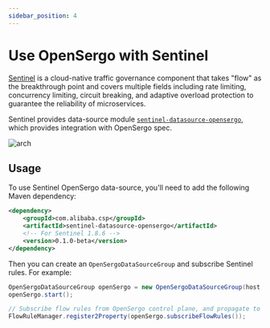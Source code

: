 ```yaml
---
sidebar_position: 4
---
```


# Use OpenSergo with Sentinel

[Sentinel](https://sentinelguard.io/) is a cloud-native traffic governance component that takes "flow" as the breakthrough point and covers multiple fields including rate limiting, concurrency limiting, circuit breaking, and adaptive overload protection to guarantee the reliability of microservices.

Sentinel provides data-source module [`sentinel-datasource-opensergo`](https://github.com/alibaba/Sentinel/tree/master/sentinel-extension/sentinel-datasource-opensergo), which provides integration with OpenSergo spec.

![arch](https://user-images.githubusercontent.com/9434884/186125289-efb5e75a-0d6d-486c-a577-f986024ad911.png)

## Usage

To use Sentinel OpenSergo data-source, you'll need to add the following Maven dependency:

```xml
<dependency>
    <groupId>com.alibaba.csp</groupId>
    <artifactId>sentinel-datasource-opensergo</artifactId>
    <!-- For Sentinel 1.8.6 -->
    <version>0.1.0-beta</version>
</dependency>
```

Then you can create an `OpenSergoDataSourceGroup` and subscribe Sentinel rules. For example:

```java
OpenSergoDataSourceGroup openSergo = new OpenSergoDataSourceGroup(host, port, namespace, appName);
openSergo.start();

// Subscribe flow rules from OpenSergo control plane, and propagate to Sentinel rule manager.
FlowRuleManager.register2Property(openSergo.subscribeFlowRules());
```